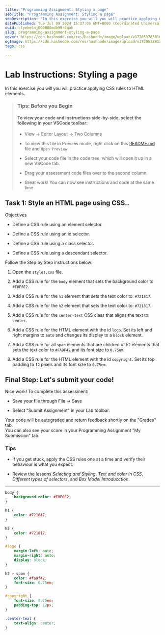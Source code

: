```yaml
---
title: "Programming Assignment: Styling a page"
seoTitle: "Programming Assignment: Styling a page"
seoDescription: "In this exercise you will you will practice applying CSS rules to HTML elements."
datePublished: Tue Jul 09 2024 15:27:06 GMT+0000 (Coordinated Universal Time)
cuid: clyeke6nj000008mdb99r8qah
slug: programming-assignment-styling-a-page
cover: https://cdn.hashnode.com/res/hashnode/image/upload/v1720537838104/9d411ed5-698c-4aba-a43a-17c9efc092c6.png
ogImage: https://cdn.hashnode.com/res/hashnode/image/upload/v1720538813563/37392971-dbbd-44ed-9040-d40ff7624f81.png
tags: css

---
```


# Lab Instructions: Styling a page

In this exercise you will you will practice applying CSS rules to HTML elements.

> ### **Tips: Before you Begin**
> 
> #### **To view your code and instructions side-by-side**, select the following in your VSCode toolbar:
> 
> * View -&gt; Editor Layout -&gt; Two Columns
>     
> * To view this file in Preview mode, right click on this [README.md](http://readme.md/) file and `Open Preview`
>     
> * Select your code file in the code tree, which will open it up in a new VSCode tab.
>     
> * Drag your assessment code files over to the second column.
>     
> * Great work! You can now see instructions and code at the same time.
>     

## Task 1: Style an HTML page using CSS..

Objectives

* Define a CSS rule using an element selector.
    
* Define a CSS rule using an id selector.
    
* Define a CSS rule using a class selector.
    
* Define a CSS rule using a descendant selector.
    

Follow the Step by Step instructions below:

1. Open the `styles.css` file.
    
2. Add a CSS rule for the `body` element that sets the background color to `#E0E0E2`.
    
3. Add a CSS rule for the `h1` element that sets the text color to: `#721817`.
    
4. Add a CSS rule for the `h2` element that sets the text color to: `#721817`.
    
5. Add a CSS rule for the `center-text` CSS class that aligns the text to `center`.
    
6. Add a CSS rule for the HTML element with the id `logo`. Set its left and right margins to `auto` and changes its display to a `block` element.
    
7. Add a CSS rule for all `span` elements that are children of `h2` elements that sets the text color to `#FA9F42` and its font size to `0.75em`.
    
8. Add a CSS rule for the HTML element with the id `copyright`. Set its top padding to `12` pixels and its font size to `0.75em`.
    

## Final Step: Let's submit your code!

Nice work! To complete this assessment:

* Save your file through File -&gt; Save
    
* Select "Submit Assignment" in your Lab toolbar.
    

Your code will be autograded and return feedback shortly on the "Grades" tab.  
You can also see your score in your Programming Assignment "My Submission" tab.

### Tips

* If you get stuck, apply the CSS rules one at a time and verify their behaviour is what you expect.
    
* Review the lessons *Selecting and Styling*, *Text and color in CSS*, *Different types of selectors*, and *Box Model Introducction*.
    

---

```css
body {
    background-color: #E0E0E2;
}

h1 {
    color: #721817;
}

h2 {
    color: #721817;
}

#logo {
    margin-left: auto;
    margin-right: auto;
    display: block;
}

h2 > span {
    color: #fa9f42;
    font-size: 0.75em;
}

#copyright {
    font-size: 0.75em;
    padding-top: 12px;
}

.center-text {
    text-align: center;
}
```